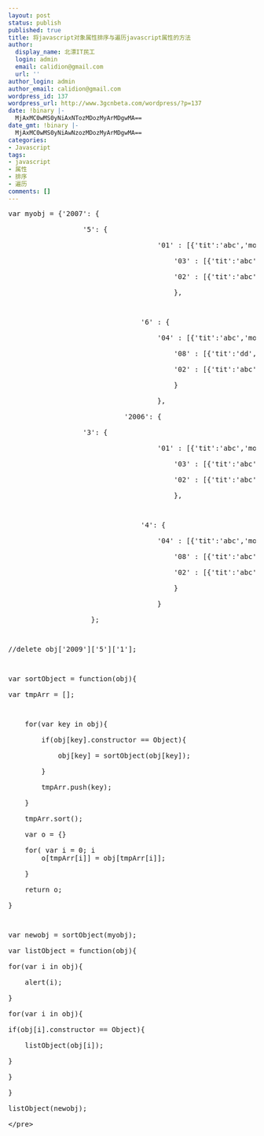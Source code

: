 ```yaml
---
layout: post
status: publish
published: true
title: 将javascript对象属性排序与遍历javascript属性的方法
author:
  display_name: 北漂IT民工
  login: admin
  email: calidion@gmail.com
  url: ''
author_login: admin
author_email: calidion@gmail.com
wordpress_id: 137
wordpress_url: http://www.3gcnbeta.com/wordpress/?p=137
date: !binary |-
  MjAxMC0wMS0yNiAxNTozMDozMyArMDgwMA==
date_gmt: !binary |-
  MjAxMC0wMS0yNiAwNzozMDozMyArMDgwMA==
categories:
- Javascript
tags:
- javascript
- 属性
- 排序
- 遍历
comments: []
---
```

<pre name="code" class="javascript">
var myobj = {'2007': {<br />
                  '5': {<br />
                                    '01' : [{'tit':'abc','mon':123,'typ':2},{'tit':'abc','mon':123,'typ':2}],<br />
                                        '03' : [{'tit':'abc','mon':123,'typ':2},{'tit':'abc','mon':123,'typ':2}],<br />
                                        '02' : [{'tit':'abc','mon':123,'typ':2},{'tit':'abc','mon':123,'typ':2}]<br />
                                        },</p>
<p>                                '6' : {<br />
                                    '04' : [{'tit':'abc','mon':123,'typ':2},{'tit':'abc','mon':123,'typ':2}],<br />
                                        '08' : [{'tit':'dd','mon':123,'typ':2},{'tit':'abc','mon':123,'typ':2}],<br />
                                        '02' : [{'tit':'abc','mon':123,'typ':2},{'tit':'abc','mon':123,'typ':2}]<br />
                                        }<br />
                                    },<br />
                            '2006': {<br />
                  '3': {<br />
                                    '01' : [{'tit':'abc','mon':123,'typ':2},{'tit':'abc','mon':123,'typ':2}],<br />
                                        '03' : [{'tit':'abc','mon':123,'typ':2},{'tit':'abc','mon':123,'typ':2}],<br />
                                        '02' : [{'tit':'abc','mon':123,'typ':2},{'tit':'abc','mon':123,'typ':2}]<br />
                                        },</p>
<p>                                '4': {<br />
                                    '04' : [{'tit':'abc','mon':123,'typ':2},{'tit':'abc','mon':123,'typ':2}],<br />
                                        '08' : [{'tit':'abc','mon':123,'typ':2},{'tit':'abc','mon':123,'typ':2}],<br />
                                        '02' : [{'tit':'abc','mon':123,'typ':2},{'tit':'abc','mon':123,'typ':2}]<br />
                                        }<br />
                                    }<br />
                    };</p>
<p>&#47;&#47;delete obj['2009']['5']['1'];</p>
<p>var sortObject = function(obj){<br />
var tmpArr = [];</p>
<p>    for(var key in obj){<br />
        if(obj[key].constructor == Object){<br />
            obj[key] = sortObject(obj[key]);<br />
        }<br />
        tmpArr.push(key);<br />
    }<br />
    tmpArr.sort();<br />
    var o = {}<br />
    for( var i = 0; i <tmpArr.length ; i ++){<br />
        o[tmpArr[i]] = obj[tmpArr[i]];<br />
    }<br />
    return o;<br />
}</p>
<p>var newobj = sortObject(myobj);<br />
var listObject = function(obj){<br />
for(var i in obj){<br />
    alert(i);<br />
}<br />
for(var i in obj){<br />
if(obj[i].constructor == Object){<br />
    listObject(obj[i]);<br />
}<br />
}<br />
}<br />
listObject(newobj);<br />
<&#47;pre></p>
